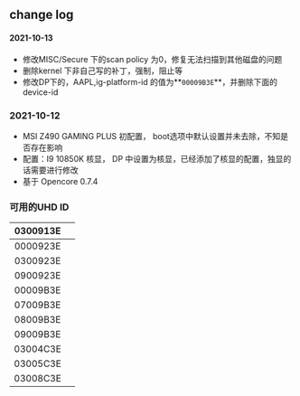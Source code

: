 ## change log

#### 2021-10-13

- 修改MISC/Secure 下的scan policy 为0，修复无法扫描到其他磁盘的问题
- 删除kernel 下非自己写的补丁，强制，阻止等
- 修改DP下的，AAPL,ig-platform-id 的值为**`00009B3E`**，并删除下面的device-id





### 2021-10-12

- MSI Z490 GAMING PLUS 初配置， boot选项中默认设置并未去除，不知是否存在影响
- 配置：I9 10850K 核显， DP 中设置为核显，已经添加了核显的配置，独显的话需要进行修改
- 基于 Opencore 0.7.4

### 可用的UHD ID
| 0300913E |      |
| :------: | ---- |
| 0000923E |      |
| 0300923E |      |
| 0900923E |      |
| 00009B3E |      |
| 07009B3E |      |
| 08009B3E |      |
| 09009B3E |      |
| 03004C3E |      |
| 03005C3E |      |
| 03008C3E |      |
